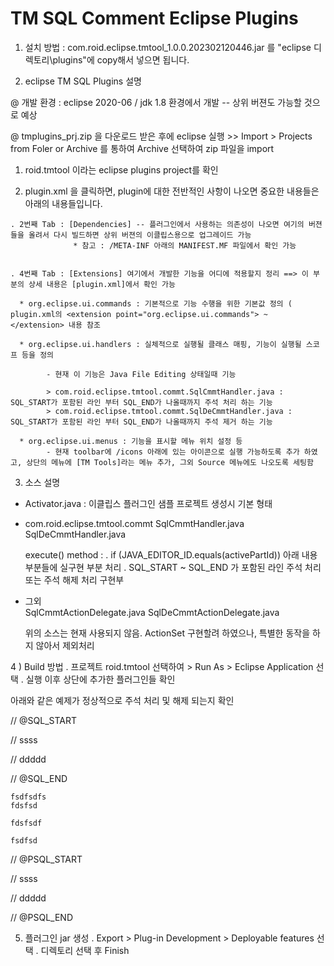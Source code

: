 # TM SQL Comment Eclipse Plugins

1) 설치 방법 : com.roid.eclipse.tmtool_1.0.0.202302120446.jar 를 "eclipse 디렉토리\plugins"에 copy해서 넣으면 됩니다.


2) eclipse TM SQL Plugins 설명

@ 개발 환경 : eclipse 2020-06 / jdk 1.8 환경에서 개발 -- 상위 버젼도 가능할 것으로 예상


@ tmplugins_prj.zip 을 다운로드 받은 후에 eclipse 실행 >> Import > Projects from Foler or Archive 를 통하여 Archive 선택하여 zip 파일을 import
  
  
  1. roid.tmtool 이라는 eclipse plugins project를 확인
  
  
  2. plugin.xml 을 클릭하면, plugin에 대한 전반적인 사항이 나오면 중요한 내용들은 아래의 내용들입니다.
    
    . 2번째 Tab : [Dependencies] -- 플러그인에서 사용하는 의존성이 나오면 여기의 버젼들을 올려서 다시 빌드하면 상위 버젼의 이클립스용으로 업그레이드 가능
                  * 참고 : /META-INF 아래의 MANIFEST.MF 파일에서 확인 가능
    
    
    . 4번째 Tab : [Extensions] 여기에서 개발한 기능을 어디에 적용할지 정리 ==> 이 부분의 상세 내용은 [plugin.xml]에서 확인 가능
    
      * org.eclipse.ui.commands : 기본적으로 기능 수행을 위한 기본값 정의 ( plugin.xml의 <extension point="org.eclipse.ui.commands"> ~ </extension> 내용 참조
      
      * org.eclipse.ui.handlers : 실체적으로 실행될 클래스 매핑, 기능이 실행될 스코프 등을 정의
      
            - 현재 이 기능은 Java File Editing 상태일때 기능
            
            > com.roid.eclipse.tmtool.commt.SqlCmmtHandler.java : SQL_START가 포함된 라인 부터 SQL_END가 나올때까지 주석 처리 하는 기능
            > com.roid.eclipse.tmtool.commt.SqlDeCmmtHandler.java : SQL_START가 포함된 라인 부터 SQL_END가 나올때까지 주석 제거 하는 기능
      
      * org.eclipse.ui.menus : 기능을 표시할 메뉴 위치 설정 등
            - 현재 toolbar에 /icons 아래에 있는 아이콘으로 실행 가능하도록 추가 하였고, 상단의 메뉴에 [TM Tools]라는 메뉴 추가, 그외 Source 메뉴에도 나오도록 세팅함
            
    
3) 소스 설명  
  - Activator.java : 이클립스 플러그인 샘플 프로젝트 생성시 기본 형태
  
  - com.roid.eclipse.tmtool.commt
      SqlCmmtHandler.java
      SqlDeCmmtHandler.java
      
      execute() method : 
          . if (JAVA_EDITOR_ID.equals(activePartId)) 아래 내용 부분들에 실구현 부분 처리
          . SQL_START ~ SQL_END 가 포함된 라인 주석 처리 또는 주석 해제 처리 구현부
      
  - 그외     
    SqlCmmtActionDelegate.java
    SqlDeCmmtActionDelegate.java
    
    위의 소스는 현재 사용되지 않음. ActionSet 구현할려 하였으나, 특별한 동작을 하지 않아서 제외처리
    

4 ) Build 방법
  . 프로젝트 roid.tmtool 선택하여 > Run As > Eclipse Application 선택 
  . 실행 이후 상단에 추가한 플러그인들 확인

  아래와 같은 예제가 정상적으로 주석 처리 및 해제 되는지 확인

//	@SQL_START 

//		ssss

//		ddddd

//	@SQL_END
	
	fsdfsdfs
	fdsfsd
	
	fdsfsdf
	
	fsdfsd

//	@PSQL_START

//		ssss

//		ddddd

//	@PSQL_END
  
  
  
5)  플러그인 jar 생성 
  . Export > Plug-in Development > Deployable features 선택
  . 디렉토리 선택 후 Finish
